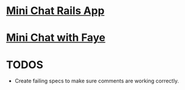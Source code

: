 # [Mini Chat Rails App](http://www.sitepoint.com/mini-chat-rails/)
# [Mini Chat with Faye](http://www.sitepoint.com/realtime-mini-chat-rails-faye/)

# TODOS

- Create failing specs to make sure comments are working correctly.
